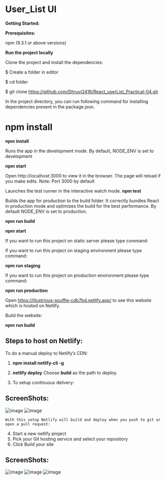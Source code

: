 # User_List UI



**Getting Started:**



**Prerequisites:**

npm (9.3.1 or above versions)

**Run the project locally**

Clone the project and install the dependencies:

$ Create a folder in editor

$ cd folder

$ git clone https://github.com/Dhruvi2416/React_userList_Practical-04.git

In the project directory, you can run following command for installing dependencies present in the package.json.


 **npm install**
=======
**npm install**


Runs the app in the development mode. By default, NODE_ENV is set to development

**npm start**

Open http://localhost:3000 to view it in the browser. The page will reload if you make edits. 
Note: Port 3000 by default


Launches the test runner in the interactive watch mode.
**npm test**

Builds the app for production to the build folder. It correctly bundles React in production mode and optimizes the build for the best performance. By default NODE_ENV is set to production.

**npm run build**


**npm start**


If you want to run this project on static server please type command:


If you want to run this project on staging environment please type command:


**npm run staging**

If you want to run this project on production environment please type command:

**npm run production**

Open https://illustrious-souffle-cdb7bd.netlify.app/ to see this website which is hosted on Netlify.

Build the website:

**npm run build**

## Steps to host on Netlify:

To do a manual deploy to Netlify’s CDN:

1. **npm install netlify-cli -g**
2. **netlify deploy**
Choose **build** as the path to deploy.

3. To setup continuous delivery:

## ScreenShots:
![image](https://user-images.githubusercontent.com/122339608/227785440-2124dfff-8d96-4db5-9661-219932ce30dd.png)
![image](https://user-images.githubusercontent.com/122339608/227785473-9027d270-bedc-4f38-9568-600b38684091.png)

    With this setup Netlify will build and deploy when you push to git or open a pull request:


4. Start a new netlify project
5. Pick your Git hosting service and select your repository
6. Click Build your site

## ScreenShots:

![image](https://i.ibb.co/bKtWtMD/Screenshot-from-2023-03-28-13-14-55.png)
![image](https://i.ibb.co/k2YkJfy/Screenshot-from-2023-03-28-13-11-12.png)
![image](https://i.ibb.co/mcHzDdw/Screenshot-from-2023-03-28-13-16-04.png)
